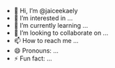 - 👋 Hi, I’m @jaiceekaely
- 👀 I’m interested in ...
- 🌱 I’m currently learning ...
- 💞️ I’m looking to collaborate on ...
- 📫 How to reach me ...
- 😄 Pronouns: ...
- ⚡ Fun fact: ...

<!---
jaiceekaely/jaiceekaely is a ✨ special ✨ repository because its `README.md` (this file) appears on your GitHub profile.
You can click the Preview link to take a look at your changes.
--->

